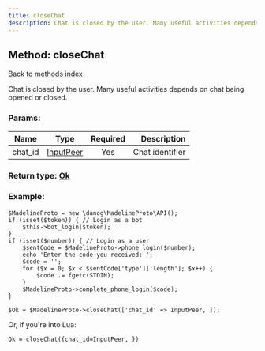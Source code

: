 ```yaml
---
title: closeChat
description: Chat is closed by the user. Many useful activities depends on chat being opened or closed.
---
```

## Method: closeChat  
[Back to methods index](index.md)


Chat is closed by the user. Many useful activities depends on chat being opened or closed.

### Params:

| Name     |    Type       | Required | Description |
|----------|:-------------:|:--------:|------------:|
|chat\_id|[InputPeer](../types/InputPeer.md) | Yes|Chat identifier|


### Return type: [Ok](../types/Ok.md)

### Example:


```
$MadelineProto = new \danog\MadelineProto\API();
if (isset($token)) { // Login as a bot
    $this->bot_login($token);
}
if (isset($number)) { // Login as a user
    $sentCode = $MadelineProto->phone_login($number);
    echo 'Enter the code you received: ';
    $code = '';
    for ($x = 0; $x < $sentCode['type']['length']; $x++) {
        $code .= fgetc(STDIN);
    }
    $MadelineProto->complete_phone_login($code);
}

$Ok = $MadelineProto->closeChat(['chat_id' => InputPeer, ]);
```

Or, if you're into Lua:

```
Ok = closeChat({chat_id=InputPeer, })
```

